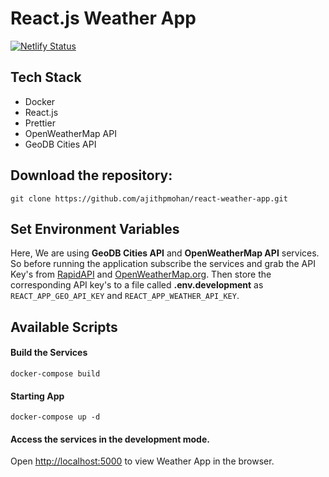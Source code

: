 # React.js Weather App

[![Netlify Status](https://api.netlify.com/api/v1/badges/4e791dc5-54ad-4c08-96dd-b93341bed5a9/deploy-status)](https://app.netlify.com/sites/weather-forecast-reactapp/deploys)

## Tech Stack

- Docker
- React.js
- Prettier
- OpenWeatherMap API
- GeoDB Cities API

## Download the repository:

    git clone https://github.com/ajithpmohan/react-weather-app.git

## Set Environment Variables

Here, We are using **GeoDB Cities API** and **OpenWeatherMap API** services. So before running the application subscribe the services and grab the API Key's from [RapidAPI](https://rapidapi.com/wirefreethought/api/geodb-cities/) and [OpenWeatherMap.org](https://home.openweathermap.org/api_keys). Then store the corresponding API key's to a file called **.env.development** as `REACT_APP_GEO_API_KEY` and `REACT_APP_WEATHER_API_KEY`.

## Available Scripts

#### Build the Services

    docker-compose build

#### Starting App

    docker-compose up -d

#### Access the services in the development mode.

Open [http://localhost:5000](http://localhost:5000) to view Weather App in the browser.

